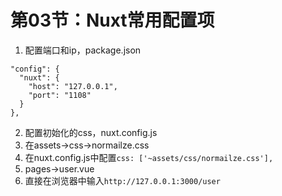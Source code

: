 # 第03节：Nuxt常用配置项
1. 配置端口和ip，package.json
```
"config": {
  "nuxt": {
    "host": "127.0.0.1",
    "port": "1108"
  }
},
```
2. 配置初始化的css，nuxt.config.js
  1. 在assets->css->normailze.css
  2. 在nuxt.config.js中配置`css: ['~assets/css/normailze.css'],`
  3. pages->user.vue
  4. 直接在浏览器中输入`http://127.0.0.1:3000/user`
